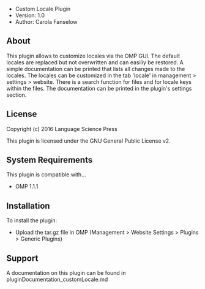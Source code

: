 - Custom Locale Plugin
- Version: 1.0
- Author: Carola Fanselow

About
-----
This plugin allows to customize locales via the OMP GUI. The default locales are replaced but not overwritten and can easiliy be restored. A simple documentation can be printed that lists all changes made to the locales. The locales can be customized in the tab 'locale' in management > settings > website. There is a search function for files and for locale keys within the files. The documentation can be printed in the plugin's settings section.

License
-------
Copyright (c) 2016 Language Science Press

This plugin is licensed under the GNU General Public License v2. 

System Requirements
-------------------
This plugin is compatible with...
 - OMP 1.1.1

Installation
------------
To install the plugin:
 - Upload the tar.gz file in OMP (Management > Website Settings > Plugins > Generic Plugins)

Support
---------------
A documentation on this plugin can be found in pluginDocumentation_customLocale.md


